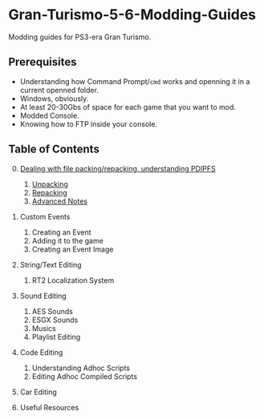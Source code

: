# Gran-Turismo-5-6-Modding-Guides
Modding guides for PS3-era Gran Turismo.

## Prerequisites
* Understanding how Command Prompt/`cmd` works and openning it in a current openned folder.
* Windows, obviously.
* At least 20-30Gbs of space for each game that you want to mod.
* Modded Console.
* Knowing how to FTP inside your console.

## Table of Contents
0. [Dealing with file packing/repacking, understanding PDIPFS](https://github.com/Nenkai/Gran-Turismo-5-6-Modding-Guides/blob/main/0.%20Understanding%20PDIPFS/Understanding_PDIPFS.md)
	1. [Unpacking](https://github.com/Nenkai/Gran-Turismo-5-6-Modding-Guides/blob/main/0.%20Understanding%20PDIPFS/Understanding_PDIPFS.md#unpacking)
	2. [Repacking](https://github.com/Nenkai/Gran-Turismo-5-6-Modding-Guides/blob/main/0.%20Understanding%20PDIPFS/Understanding_PDIPFS.md#packing)
	3. [Advanced Notes](https://github.com/Nenkai/Gran-Turismo-5-6-Modding-Guides/blob/main/0.%20Understanding%20PDIPFS/Understanding_PDIPFS.md#technical-details-about-pdipfs-advanced)

1. Custom Events
	1. Creating an Event
	2. Adding it to the game
	3. Creating an Event Image

2. String/Text Editing
	1. RT2 Localization System

3. Sound Editing
	1. AES Sounds
	2. ESGX Sounds
	2. Musics
	3. Playlist Editing

4. Code Editing
	1. Understanding Adhoc Scripts
	2. Editing Adhoc Compiled Scripts

5. Car Editing
	
6. Useful Resources

